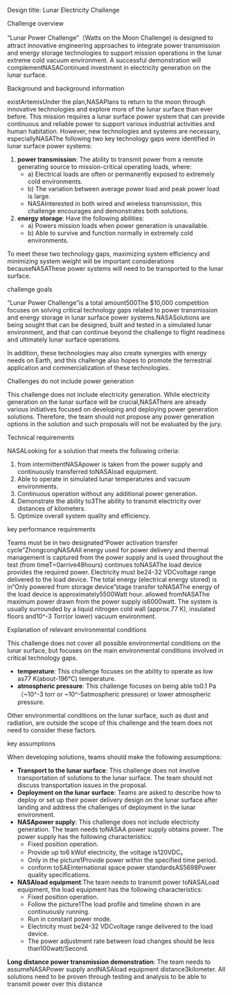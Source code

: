 Design title: Lunar Electricity Challenge

Challenge overview

“Lunar Power Challenge”（Watts on the Moon Challenge) is designed to attract innovative engineering approaches to integrate power transmission and energy storage technologies to support mission operations in the lunar extreme cold vacuum environment. A successful demonstration will complementNASAContinued investment in electricity generation on the lunar surface.

Background and background information

existArtemisUnder the plan,NASAPlans to return to the moon through innovative technologies and explore more of the lunar surface than ever before. This mission requires a lunar surface power system that can provide continuous and reliable power to support various industrial activities and human habitation. However, new technologies and systems are necessary, especiallyNASAThe following two key technology gaps were identified in lunar surface power systems:

1. **power transmission**: The ability to transmit power from a remote generating source to mission-critical operating loads, where:  
   * a) Electrical loads are often or permanently exposed to extremely cold environments.  
   * b) The variation between average power load and peak power load is large.  
   * NASAInterested in both wired and wireless transmission, this challenge encourages and demonstrates both solutions.  
2. **energy storage**: Have the following abilities:  
   * a) Powers mission loads when power generation is unavailable.  
   * b) Able to survive and function normally in extremely cold environments.

To meet these two technology gaps, maximizing system efficiency and minimizing system weight will be important considerations becauseNASAThese power systems will need to be transported to the lunar surface.

challenge goals

“Lunar Power Challenge”is a total amount500The $10,000 competition focuses on solving critical technology gaps related to power transmission and energy storage in lunar surface power systems.NASASolutions are being sought that can be designed, built and tested in a simulated lunar environment, and that can continue beyond the challenge to flight readiness and ultimately lunar surface operations.

In addition, these technologies may also create synergies with energy needs on Earth, and this challenge also hopes to promote the terrestrial application and commercialization of these technologies.

Challenges do not include power generation

This challenge does not include electricity generation. While electricity generation on the lunar surface will be crucial,NASAThere are already various initiatives focused on developing and deploying power generation solutions. Therefore, the team should not propose any power generation options in the solution and such proposals will not be evaluated by the jury.

Technical requirements

NASALooking for a solution that meets the following criteria:

1. from intermittentNASApower is taken from the power supply and continuously transferred toNASAload equipment.  
2. Able to operate in simulated lunar temperatures and vacuum environments.  
3. Continuous operation without any additional power generation.  
4. Demonstrate the ability to3The ability to transmit electricity over distances of kilometers.  
5. Optimize overall system quality and efficiency.

key performance requirements

Teams must be in two designated“Power activation transfer cycle”ZhongcongNASAAll energy used for power delivery and thermal management is captured from the power supply and is used throughout the test (from timeT=0arrive48hours) continues toNASAThe load device provides the required power. Electricity must be24-32 VDCvoltage range delivered to the load device. The total energy (electrical energy stored) is in“Only powered from storage device”stage transfer toNASAThe energy of the load device is approximately5500Watt hour. allowed fromNASAThe maximum power drawn from the power supply is6000watt. The system is usually surrounded by a liquid nitrogen cold wall (approx.77 K), insulated floors and10^-3 Torr(or lower) vacuum environment.

Explanation of relevant environmental conditions

This challenge does not cover all possible environmental conditions on the lunar surface, but focuses on the main environmental conditions involved in critical technology gaps.

* **temperature**: This challenge focuses on the ability to operate as low as77 K(about\-196°C) temperature.  
* **atmospheric pressure**: This challenge focuses on being able to0.1 Pa（\~10^-3 torr or \~10^-5atmospheric pressure) or lower atmospheric pressure.

Other environmental conditions on the lunar surface, such as dust and radiation, are outside the scope of this challenge and the team does not need to consider these factors.

key assumptions

When developing solutions, teams should make the following assumptions:

* **Transport to the lunar surface**: This challenge does not involve transportation of solutions to the lunar surface. The team should not discuss transportation issues in the proposal.  
* **Deployment on the lunar surface**: Teams are asked to describe how to deploy or set up their power delivery design on the lunar surface after landing and address the challenges of deployment in the lunar environment.  
* **NASApower supply**: This challenge does not include electricity generation. The team needs toNASAA power supply obtains power. The power supply has the following characteristics:  
  * Fixed position operation.  
  * Provide up to6 kWof electricity, the voltage is120VDC。  
  * Only in the picture1Provide power within the specified time period.  
  * conform toSAEinternational space power standardsAS5698Power quality specifications.  
* **NASAload equipment**:The team needs to transmit power toNASALoad equipment, the load equipment has the following characteristics:  
  * Fixed position operation.  
  * Follow the picture1The load profile and timeline shown in are continuously running.  
  * Run in constant power mode.  
  * Electricity must be24-32 VDCvoltage range delivered to the load device.  
  * The power adjustment rate between load changes should be less than100watt/Second.

**Long distance power transmission demonstration**: The team needs to assumeNASAPower supply andNASAload equipment distance3kilometer. All solutions need to be proven through testing and analysis to be able to transmit power over this distance